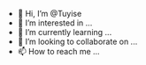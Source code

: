 - 👋 Hi, I’m @Tuyise
- 👀 I’m interested in ...
- 🌱 I’m currently learning ...
- 💞️ I’m looking to collaborate on ...
- 📫 How to reach me ...

<!---
Tuyise/Tuyise is a ✨ special ✨ repository because its `README.md` (this file) appears on your GitHub profile.
You can click the Preview link to take a look at your changes.
--->
